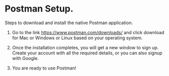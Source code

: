 # Postman Setup.

Steps to download and install the native Postman application.

1. Go to the link https://www.postman.com/downloads/ and click download for Mac or Windows or Linux based on your operating system.

2. Once the installation completes, you will get a new window to sign up. Create your account with all the required details, or you can also signup with Google.

3. You are ready to use Postman!
